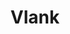 ---
title : Vlank
layout: negocio
slogan: Coffe & health bar
web:
categoria: Café
imagenes: ["/assets/img/directorio/vlank.webp"]
direccion: 
estado: Baja California
municipio: Rosarito
codigo: 22710
latitude:
longitude: 
telefono: 661 104 1181
cocina:
rango: $$
facebook: https://www.facebook.com/profile.php?id=100092199047573
instagram: https://www.instagram.com/vlankcoffee.mx/
whatsapp: 
horariodeservicio: Lunes a Domingo 7:30 AM - 10:00 PM
descripcion: Todo el bienestar de esa tacita de café  la palma de tus manos, Vlank Coffee & Health Bar tiene todo lo que necesitas para empezar y seguir con tu dia de la manera mas healthy Coffee, Juices, Smothies & more

---